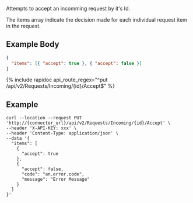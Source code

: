Attempts to accept an incomming request by it's Id.

The items array indicate the decision made for each individual request item in the request.

## Example Body

```json
{
  "items": [{ "accept": true }, { "accept": false }]
}
```

{% include rapidoc api_route_regex="^put /api/v2/Requests/Incoming/{id}/Accept$" %}

## Example

```shell
curl --location --request PUT 'http://{connector_url}/api/v2/Requests/Incoming/{id}/Accept' \
--header 'X-API-KEY: xxx' \
--header 'Content-Type: application/json' \
--data '{
  "items": [
    {
      "accept": true
    },
    {
      "accept": false,
      "code": "an.error.code",
      "message": "Error Message"
    }
  ]
}'
```
